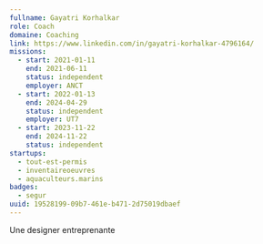 ```yaml
---
fullname: Gayatri Korhalkar
role: Coach
domaine: Coaching
link: https://www.linkedin.com/in/gayatri-korhalkar-4796164/
missions:
  - start: 2021-01-11
    end: 2021-06-11
    status: independent
    employer: ANCT
  - start: 2022-01-13
    end: 2024-04-29
    status: independent
    employer: UT7
  - start: 2023-11-22
    end: 2024-11-22
    status: independent
startups:
  - tout-est-permis
  - inventaireoeuvres
  - aquaculteurs.marins
badges:
  - segur
uuid: 19528199-09b7-461e-b471-2d75019dbaef
---
```

Une designer entreprenante